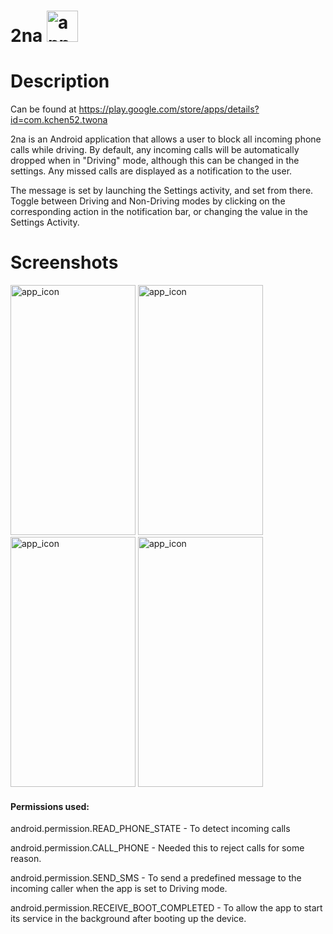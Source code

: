 # 2na <img src="http://i.imgur.com/VbrSspD.png" alt="app_icon" width="50" height="50">

# Description
Can be found at https://play.google.com/store/apps/details?id=com.kchen52.twona

2na is an Android application that allows a user to block all incoming phone calls while driving. By default, any incoming calls will be automatically dropped when in "Driving" mode, although this can be changed in the settings. Any missed calls are displayed as a notification to the user.

The message is set by launching the Settings activity, and set from there.
Toggle between Driving and Non-Driving modes by clicking on the corresponding action in the notification bar, or changing the value in the Settings Activity.

# Screenshots
<img src="http://imgur.com/m73YZ5Y.png" alt="app_icon" width="200" height="400">
<img src="http://imgur.com/gRDJilr.png" alt="app_icon" width="200" height="400">
<img src="http://imgur.com/8P7TCam.png" alt="app_icon" width="200" height="400">
<img src="http://imgur.com/fJjw1j3.png" alt="app_icon" width="200" height="400">




#### Permissions used:

android.permission.READ_PHONE_STATE - To detect incoming calls

android.permission.CALL_PHONE - Needed this to reject calls for some reason.

android.permission.SEND_SMS - To send a predefined message to the incoming caller when the app is set to Driving mode.

android.permission.RECEIVE_BOOT_COMPLETED - To allow the app to start its service in the background after booting up the device. 
